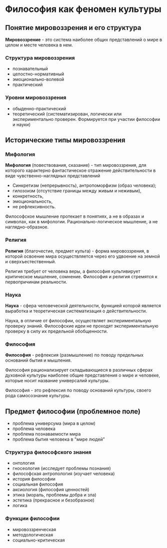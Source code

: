 # Философия как феномен культуры

## Понятие мировоззрения и его структура

**Мировоззрение** - это система наиболее общих представлений о мире в целом и месте человека в нем.

### Структура мировоззрения
- познавательный
- целостно-нормативный
- эмоционально-волевой
- практический

### Уровни мировоззрения
- обыденно-практический
- теоретический (систематизирован, логически или экспериментально проверен. Формируется при участии философии и науки)

## Исторические типы мировоззрения

### Мифология

**Мифология** (повествования, сказание) - тип мировоззрения, для которого характерно фантастическое отражение действительности в виде чувственно-наглядных представлений

- Синкретизм (непрерывность), антропоморфизм (образ человека);
- гилозоизм (отсутствие границы между живым и неживым),
- конкретность,
- эмоциональность,
- не рефлексивность.

Философское мышление протекает в понятиях, а не в образах и символах, как в мифологии. Рационально-логическое мышление, а не наглядно-образное.

### Религия

**Религия** (благочестие, предмет культа) - форма мировоззрения, в которой освоение мира осуществляется через его удвоение на земной и сверхъестественный.

Религия требует от человека веры, а философия культивирует критическое мышление, сомнение.
Философия и религия стремятся к первопричинам реальности.

### Наука

**Наука** - сфера человеческой деятельности, функцией которой является выработка и теоретическая систематизация о действительности.

Наука, в отличие от философии, осуществляет экспериментальную проверку знаний. Философские идеи не проходят экспериментальную проверку в силу их предельной обобщенности.

### Философия

**Философия** - рефлексия (размышление) по поводу предельных оснований бытия и мышления.

Философия рационализирует складывающиеся в различных сферах духовной культуры наиболее общие представления о мире и человеке, которые носит название универсалий культуры.

Философия - это рефлексия по поводу оснований культуры, своего рода самосознание культуры.

## Предмет философии (проблемное поле)
- проблема универсума (мира в целом)
- проблема человека
- проблема познаваемости мира
- проблема бытия человека в "мире людей"

### Структура философского знания
- онтология
- гносеология (исследует проблемы познания)
- философская антропология (изучает человека)
- история философии
- социальная философия
- аксиология (философия ценностей)
- этика (мораль, проблемы добра и зла)
- эстетика (прекрасное и безобразное)
- логика

### Функции философии
- мировоззренческая
- методологическая
- социально-критическая
